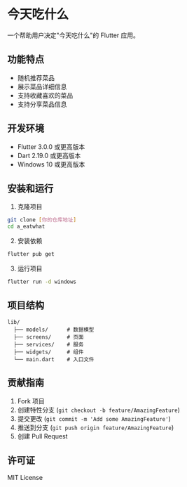 # 今天吃什么

一个帮助用户决定"今天吃什么"的 Flutter 应用。

## 功能特点

- 随机推荐菜品
- 展示菜品详细信息
- 支持收藏喜欢的菜品
- 支持分享菜品信息

## 开发环境

- Flutter 3.0.0 或更高版本
- Dart 2.19.0 或更高版本
- Windows 10 或更高版本

## 安装和运行

1. 克隆项目
```bash
git clone [你的仓库地址]
cd a_eatwhat
```

2. 安装依赖
```bash
flutter pub get
```

3. 运行项目
```bash
flutter run -d windows
```

## 项目结构

```
lib/
  ├── models/      # 数据模型
  ├── screens/     # 页面
  ├── services/    # 服务
  ├── widgets/     # 组件
  └── main.dart    # 入口文件
```

## 贡献指南

1. Fork 项目
2. 创建特性分支 (`git checkout -b feature/AmazingFeature`)
3. 提交更改 (`git commit -m 'Add some AmazingFeature'`)
4. 推送到分支 (`git push origin feature/AmazingFeature`)
5. 创建 Pull Request

## 许可证

MIT License
